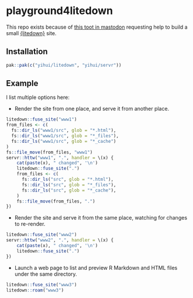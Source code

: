 playground4litedown
===================

This repo exists because of [this toot in
mastodon](https://mastodon.social/@defuneste@fosstodon.org/113398806612007032)
requesting help to build a small
[{litedown}](https://github.com/yihui/litedown) site.

Installation
------------

``` r
pak::pak(c("yihui/litedown", "yihui/servr"))
```

Example
-------

I list multiple options here:

-   Render the site from one place, and serve it from another place.

``` r
litedown::fuse_site("www1")
from_files <- c(
  fs::dir_ls("www1/src", glob = "*.html"),
  fs::dir_ls("www1/src", glob = "*_files"),
  fs::dir_ls("www1/src", glob = "*_cache")
)
fs::file_move(from_files, "www1")
servr::httw("www1", ".", handler = \(x) {
    cat(paste(x), " changed", '\n')
    litedown::fuse_site(".")
    from_files <- c(
      fs::dir_ls("src", glob = "*.html"),
      fs::dir_ls("src", glob = "*_files"),
      fs::dir_ls("src", glob = "*_cache"),
    )
    fs::file_move(from_files, ".")
})
```

-   Render the site and serve it from the same place, watching for
    changes to re-render.

``` r
litedown::fuse_site("www2")
servr::httw("www2", ".", handler = \(x) {
    cat(paste(x), " changed", '\n')
    litedown::fuse_site(".")
})
```

-   Launch a web page to list and preview R Markdown and HTML files
    under the same directory.

``` r
litedown::fuse_site("www3")
litedown::roam("www3") 
```
